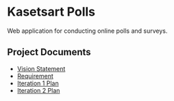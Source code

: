 # Kasetsart Polls

Web application for conducting online polls and surveys.

## Project Documents

* [Vision Statement](../../wiki/Vision%20Statement)
* [Requirement](../../wiki/Requirements)    
* [Iteration 1 Plan](../../wiki/Iteration%201%20Plan)
* [Iteration 2 Plan](../../wiki/Iteration%202%20Plan)